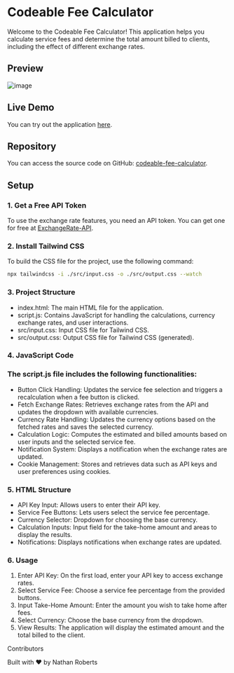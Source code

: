 # Codeable Fee Calculator

Welcome to the Codeable Fee Calculator! This application helps you calculate service fees and determine the total amount billed to clients, including the effect of different exchange rates.

## Preview
![image](preview.gif)


## Live Demo

You can try out the application [here](https://codeable-fee-calculator.pages.dev/).

## Repository

You can access the source code on GitHub: [codeable-fee-calculator](https://github.com/nathan-roberts/codeable-fee-calculator).

## Setup

### 1. Get a Free API Token

To use the exchange rate features, you need an API token. You can get one for free at [ExchangeRate-API](https://www.exchangerate-api.com/).

### 2. Install Tailwind CSS

To build the CSS file for the project, use the following command:

```bash
npx tailwindcss -i ./src/input.css -o ./src/output.css --watch
```


### 3. Project Structure

-	index.html: The main HTML file for the application.
-	script.js: Contains JavaScript for handling the calculations, currency exchange rates, and user interactions.
-	src/input.css: Input CSS file for Tailwind CSS.
-	src/output.css: Output CSS file for Tailwind CSS (generated).

### 4. JavaScript Code

### The script.js file includes the following functionalities:

-	Button Click Handling: Updates the service fee selection and triggers a recalculation when a fee button is clicked.
-	Fetch Exchange Rates: Retrieves exchange rates from the API and updates the dropdown with available currencies.
-	Currency Rate Handling: Updates the currency options based on the fetched rates and saves the selected currency.
-	Calculation Logic: Computes the estimated and billed amounts based on user inputs and the selected service fee.
-	Notification System: Displays a notification when the exchange rates are updated.
-	Cookie Management: Stores and retrieves data such as API keys and user preferences using cookies.

### 5. HTML Structure

-	API Key Input: Allows users to enter their API key.
-	Service Fee Buttons: Lets users select the service fee percentage.
-	Currency Selector: Dropdown for choosing the base currency.
-	Calculation Inputs: Input field for the take-home amount and areas to display the results.
-	Notifications: Displays notifications when exchange rates are updated.

### 6. Usage

1.	Enter API Key: On the first load, enter your API key to access exchange rates.
2.	Select Service Fee: Choose a service fee percentage from the provided buttons.
3.	Input Take-Home Amount: Enter the amount you wish to take home after fees.
4.	Select Currency: Choose the base currency from the dropdown.
5.	View Results: The application will display the estimated amount and the total billed to the client.

Contributors

Built with ❤️ by Nathan Roberts